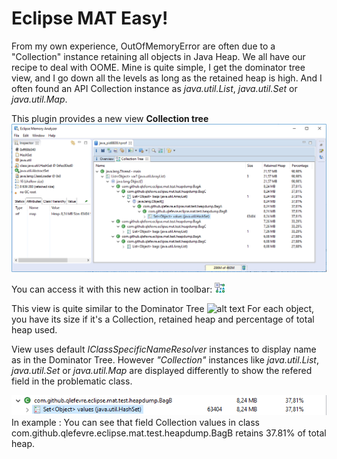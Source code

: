 # Eclipse MAT Easy!

From my own experience, OutOfMemoryError are often due to a "Collection" instance retaining all objects in Java Heap.
We all have our recipe to deal with OOME. Mine is quite simple, I get the dominator tree view, and I go down all the levels as long as the retained heap is high. And I often found an API Collection instance as *java.util.List*, *java.util.Set* or *java.util.Map*. 

This plugin provides a new view **Collection tree**
![alt text](/doc/collection_tree_view.png "Collection tree view")

You can access it with this new action in toolbar: ![alt text](/doc/collection_tree.gif "Collection tree view")

This view is quite similar to the Dominator Tree ![alt text](/doc/dominator_tree.gif "Dominator tree view")
For each object, you have its size if it's a Collection, retained heap and percentage of total heap used. 

View uses default *IClassSpecificNameResolver* instances to display name as in the Dominator Tree.
However *"Collection"* instances like *java.util.List*, *java.util.Set* or *java.util.Map* are displayed differently to show the refered field in the problematic class. 

![alt text](/doc/collection_tree_view_example.png "HashSet<String> instance example")
In example : You can see that field Collection<String> values in class com.github.qlefevre.eclipse.mat.test.heapdump.BagB retains 37.81% of total heap.
